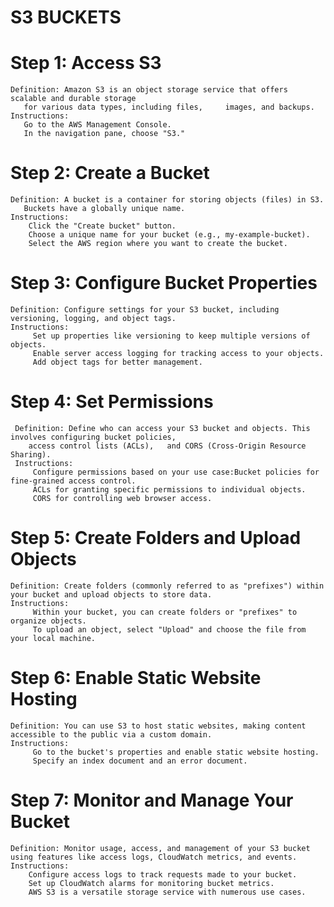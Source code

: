 # S3 BUCKETS 

# Step 1: Access S3
    Definition: Amazon S3 is an object storage service that offers scalable and durable storage 
       for various data types, including files,     images, and backups.
    Instructions:
       Go to the AWS Management Console.
       In the navigation pane, choose "S3."

# Step 2: Create a Bucket
    Definition: A bucket is a container for storing objects (files) in S3. 
       Buckets have a globally unique name.
    Instructions:
        Click the "Create bucket" button.
        Choose a unique name for your bucket (e.g., my-example-bucket).
        Select the AWS region where you want to create the bucket.

# Step 3: Configure Bucket Properties
    Definition: Configure settings for your S3 bucket, including versioning, logging, and object tags.
    Instructions:
         Set up properties like versioning to keep multiple versions of objects.
         Enable server access logging for tracking access to your objects.
         Add object tags for better management.

# Step 4: Set Permissions
     Definition: Define who can access your S3 bucket and objects. This involves configuring bucket policies, 
        access control lists (ACLs),   and CORS (Cross-Origin Resource Sharing).
     Instructions:
         Configure permissions based on your use case:Bucket policies for fine-grained access control.
         ACLs for granting specific permissions to individual objects.
         CORS for controlling web browser access.

# Step 5: Create Folders and Upload Objects
    Definition: Create folders (commonly referred to as "prefixes") within your bucket and upload objects to store data.
    Instructions:
         Within your bucket, you can create folders or "prefixes" to organize objects.
         To upload an object, select "Upload" and choose the file from your local machine.

# Step 6: Enable Static Website Hosting
    Definition: You can use S3 to host static websites, making content accessible to the public via a custom domain.
    Instructions:
         Go to the bucket's properties and enable static website hosting.
         Specify an index document and an error document.

# Step 7: Monitor and Manage Your Bucket
    Definition: Monitor usage, access, and management of your S3 bucket using features like access logs, CloudWatch metrics, and events.
    Instructions:
        Configure access logs to track requests made to your bucket.
        Set up CloudWatch alarms for monitoring bucket metrics.
        AWS S3 is a versatile storage service with numerous use cases. 
